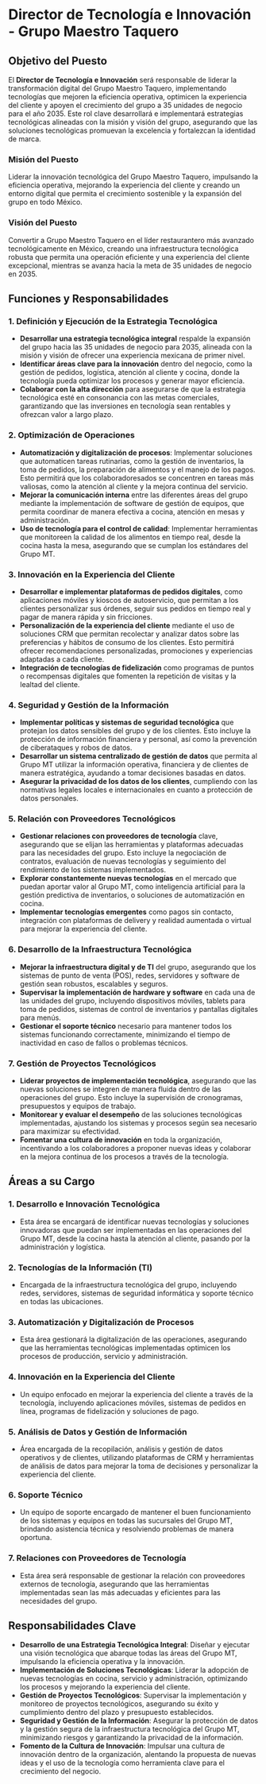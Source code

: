 # Director de Tecnología e Innovación - Grupo Maestro Taquero

## Objetivo del Puesto

El **Director de Tecnología e Innovación** será responsable de liderar la transformación digital del Grupo Maestro Taquero, implementando tecnologías que mejoren la eficiencia operativa, optimicen la experiencia del cliente y apoyen el crecimiento del grupo a 35 unidades de negocio para el año 2035. Este rol clave desarrollará e implementará estrategias tecnológicas alineadas con la misión y visión del grupo, asegurando que las soluciones tecnológicas promuevan la excelencia y fortalezcan la identidad de marca.

### Misión del Puesto

Liderar la innovación tecnológica del Grupo Maestro Taquero, impulsando la eficiencia operativa, mejorando la experiencia del cliente y creando un entorno digital que permita el crecimiento sostenible y la expansión del grupo en todo México.

### Visión del Puesto

Convertir a Grupo Maestro Taquero en el líder restaurantero más avanzado tecnológicamente en México, creando una infraestructura tecnológica robusta que permita una operación eficiente y una experiencia del cliente excepcional, mientras se avanza hacia la meta de 35 unidades de negocio en 2035.


## Funciones y Responsabilidades

### 1. Definición y Ejecución de la Estrategia Tecnológica
   - **Desarrollar una estrategia tecnológica integral** respalde la expansión del grupo hacia las 35 unidades de negocio para 2035, alineada con la misión y visión de ofrecer una experiencia mexicana de primer nivel.
   - **Identificar áreas clave para la innovación** dentro del negocio, como la gestión de pedidos, logística, atención al cliente y cocina, donde la tecnología pueda optimizar los procesos y generar mayor eficiencia.
   - **Colaborar con la alta dirección** para asegurarse de que la estrategia tecnológica esté en consonancia con las metas comerciales, garantizando que las inversiones en tecnología sean rentables y ofrezcan valor a largo plazo.

### 2. Optimización de Operaciones
   - **Automatización y digitalización de procesos**: Implementar soluciones que automaticen tareas rutinarias, como la gestión de inventarios, la toma de pedidos, la preparación de alimentos y el manejo de los pagos. Esto permitirá que los colaboradoresados se concentren en tareas más valiosas, como la atención al cliente y la mejora continua del servicio.
   - **Mejorar la comunicación interna** entre las diferentes áreas del grupo mediante la implementación de software de gestión de equipos, que permita coordinar de manera efectiva a cocina, atención en mesas y administración.
   - **Uso de tecnología para el control de calidad**: Implementar herramientas que monitoreen la calidad de los alimentos en tiempo real, desde la cocina hasta la mesa, asegurando que se cumplan los estándares del Grupo MT.

### 3. Innovación en la Experiencia del Cliente
   - **Desarrollar e implementar plataformas de pedidos digitales**, como aplicaciones móviles y kioscos de autoservicio, que permitan a los clientes personalizar sus órdenes, seguir sus pedidos en tiempo real y pagar de manera rápida y sin fricciones.
   - **Personalización de la experiencia del cliente** mediante el uso de soluciones CRM que permitan recolectar y analizar datos sobre las preferencias y hábitos de consumo de los clientes. Esto permitirá ofrecer recomendaciones personalizadas, promociones y experiencias adaptadas a cada cliente.
   - **Integración de tecnologías de fidelización** como programas de puntos o recompensas digitales que fomenten la repetición de visitas y la lealtad del cliente.

### 4. Seguridad y Gestión de la Información
   - **Implementar políticas y sistemas de seguridad tecnológica** que protejan los datos sensibles del grupo y de los clientes. Esto incluye la protección de información financiera y personal, así como la prevención de ciberataques y robos de datos.
   - **Desarrollar un sistema centralizado de gestión de datos** que permita al Grupo MT utilizar la información operativa, financiera y de clientes de manera estratégica, ayudando a tomar decisiones basadas en datos.
   - **Asegurar la privacidad de los datos de los clientes**, cumpliendo con las normativas legales locales e internacionales en cuanto a protección de datos personales.

### 5. Relación con Proveedores Tecnológicos
   - **Gestionar relaciones con proveedores de tecnología** clave, asegurando que se elijan las herramientas y plataformas adecuadas para las necesidades del grupo. Esto incluye la negociación de contratos, evaluación de nuevas tecnologías y seguimiento del rendimiento de los sistemas implementados.
   - **Explorar constantemente nuevas tecnologías** en el mercado que puedan aportar valor al Grupo MT, como inteligencia artificial para la gestión predictiva de inventarios, o soluciones de automatización en cocina.
   - **Implementar tecnologías emergentes** como pagos sin contacto, integración con plataformas de delivery y realidad aumentada o virtual para mejorar la experiencia del cliente.

### 6. Desarrollo de la Infraestructura Tecnológica
   - **Mejorar la infraestructura digital y de TI** del grupo, asegurando que los sistemas de punto de venta (POS), redes, servidores y software de gestión sean robustos, escalables y seguros.
   - **Supervisar la implementación de hardware y software** en cada una de las unidades del grupo, incluyendo dispositivos móviles, tablets para toma de pedidos, sistemas de control de inventarios y pantallas digitales para menús.
   - **Gestionar el soporte técnico** necesario para mantener todos los sistemas funcionando correctamente, minimizando el tiempo de inactividad en caso de fallos o problemas técnicos.

### 7. Gestión de Proyectos Tecnológicos
   - **Liderar proyectos de implementación tecnológica**, asegurando que las nuevas soluciones se integren de manera fluida dentro de las operaciones del grupo. Esto incluye la supervisión de cronogramas, presupuestos y equipos de trabajo.
   - **Monitorear y evaluar el desempeño** de las soluciones tecnológicas implementadas, ajustando los sistemas y procesos según sea necesario para maximizar su efectividad.
   - **Fomentar una cultura de innovación** en toda la organización, incentivando a los colaboradores a proponer nuevas ideas y colaborar en la mejora continua de los procesos a través de la tecnología.

## Áreas a su Cargo

### 1. Desarrollo e Innovación Tecnológica
   - Esta área se encargará de identificar nuevas tecnologías y soluciones innovadoras que puedan ser implementadas en las operaciones del Grupo MT, desde la cocina hasta la atención al cliente, pasando por la administración y logística.

### 2. Tecnologías de la Información (TI)
   - Encargada de la infraestructura tecnológica del grupo, incluyendo redes, servidores, sistemas de seguridad informática y soporte técnico en todas las ubicaciones.

### 3. Automatización y Digitalización de Procesos
   - Esta área gestionará la digitalización de las operaciones, asegurando que las herramientas tecnológicas implementadas optimicen los procesos de producción, servicio y administración.

### 4. Innovación en la Experiencia del Cliente
   - Un equipo enfocado en mejorar la experiencia del cliente a través de la tecnología, incluyendo aplicaciones móviles, sistemas de pedidos en línea, programas de fidelización y soluciones de pago.

### 5. Análisis de Datos y Gestión de Información
   - Área encargada de la recopilación, análisis y gestión de datos operativos y de clientes, utilizando plataformas de CRM y herramientas de análisis de datos para mejorar la toma de decisiones y personalizar la experiencia del cliente.

### 6. Soporte Técnico
   - Un equipo de soporte encargado de mantener el buen funcionamiento de los sistemas y equipos en todas las sucursales del Grupo MT, brindando asistencia técnica y resolviendo problemas de manera oportuna.

### 7. Relaciones con Proveedores de Tecnología
   - Esta área será responsable de gestionar la relación con proveedores externos de tecnología, asegurando que las herramientas implementadas sean las más adecuadas y eficientes para las necesidades del grupo.

## Responsabilidades Clave

- **Desarrollo de una Estrategia Tecnológica Integral**: Diseñar y ejecutar una visión tecnológica que abarque todas las áreas del Grupo MT, impulsando la eficiencia operativa y la innovación.
- **Implementación de Soluciones Tecnológicas**: Liderar la adopción de nuevas tecnologías en cocina, servicio y administración, optimizando los procesos y mejorando la experiencia del cliente.
- **Gestión de Proyectos Tecnológicos**: Supervisar la implementación y monitoreo de proyectos tecnológicos, asegurando su éxito y cumplimiento dentro del plazo y presupuesto establecidos.
- **Seguridad y Gestión de la Información**: Asegurar la protección de datos y la gestión segura de la infraestructura tecnológica del Grupo MT, minimizando riesgos y garantizando la privacidad de la información.
- **Fomento de la Cultura de Innovación**: Impulsar una cultura de innovación dentro de la organización, alentando la propuesta de nuevas ideas y el uso de la tecnología como herramienta clave para el crecimiento del negocio.

